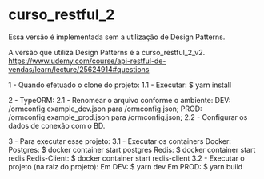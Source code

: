 # curso_restful_2

Essa versão é implementada sem a utilização de Design Patterns.

A versão que utiliza Design Patterns é a curso_restful_2_v2.
https://www.udemy.com/course/api-restful-de-vendas/learn/lecture/25624914#questions

1 - Quando efetuado o clone do projeto:
1.1 - Executar: $ yarn install

2 - TypeORM:
2.1 - Renomear o arquivo conforme o ambiente:
  DEV:   /ormconfig.example_dev.json para /ormconfig.json;
  PROD:  /ormconfig.example_prod.json para /ormconfig.json;
2.2 - Configurar os dados de conexão com o BD.

3 - Para executar esse projeto:
3.1 - Executar os containers Docker:
  Postgres:     $ docker container start postgres
  Redis:        $ docker container start redis
  Redis-Client: $ docker container start redis-client
3.2 - Executar o projeto (na raiz do projeto):
  Em DEV:  $ yarn dev
  Em PROD: $ yarn build
